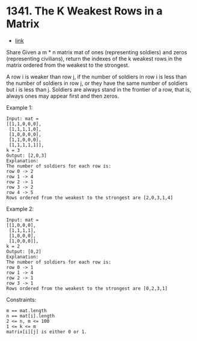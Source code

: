 # 1341. The K Weakest Rows in a Matrix
-   [link](https://leetcode.com/problems/the-k-weakest-rows-in-a-matrix/)

Share
Given a m * n matrix mat of ones (representing soldiers) and zeros (representing civilians), return the indexes of the k weakest rows in the matrix ordered from the weakest to the strongest.

A row i is weaker than row j, if the number of soldiers in row i is less than the number of soldiers in row j, or they have the same number of soldiers but i is less than j. Soldiers are always stand in the frontier of a row, that is, always ones may appear first and then zeros.



Example 1:
```plt
Input: mat =
[[1,1,0,0,0],
 [1,1,1,1,0],
 [1,0,0,0,0],
 [1,1,0,0,0],
 [1,1,1,1,1]],
k = 3
Output: [2,0,3]
Explanation:
The number of soldiers for each row is:
row 0 -> 2
row 1 -> 4
row 2 -> 1
row 3 -> 2
row 4 -> 5
Rows ordered from the weakest to the strongest are [2,0,3,1,4]
```
Example 2:
```plt
Input: mat =
[[1,0,0,0],
 [1,1,1,1],
 [1,0,0,0],
 [1,0,0,0]],
k = 2
Output: [0,2]
Explanation:
The number of soldiers for each row is:
row 0 -> 1
row 1 -> 4
row 2 -> 1
row 3 -> 1
Rows ordered from the weakest to the strongest are [0,2,3,1]
```

Constraints:
```plt
m == mat.length
n == mat[i].length
2 <= n, m <= 100
1 <= k <= m
matrix[i][j] is either 0 or 1.
```
